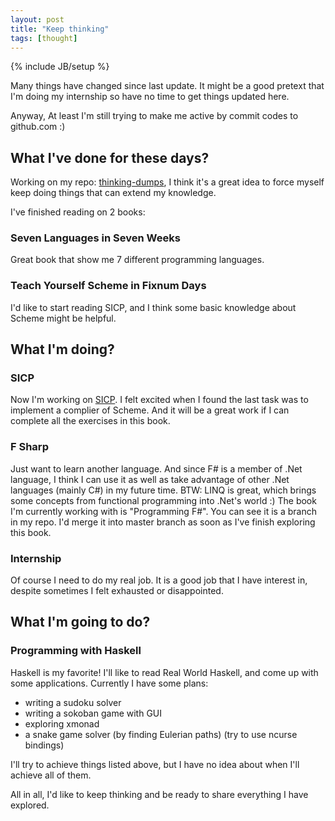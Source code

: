 ```yaml
---
layout: post
title: "Keep thinking"
tags: [thought]
---
```

{% include JB/setup %}

Many things have changed since last update.
It might be a good pretext that I'm doing my internship so have no time to get things updated here.

Anyway, At least I'm still trying to make me active by commit codes to github.com :)

## What I've done for these days?

Working on my repo: [thinking-dumps](https://github.com/Javran/Thinking-dumps),
I think it's a great idea to force myself keep doing things that can extend my knowledge.

I've finished reading on 2 books:

### Seven Languages in Seven Weeks

Great book that show me 7 different programming languages.

### Teach Yourself Scheme in Fixnum Days

I'd like to start reading SICP, and I think some basic knowledge about Scheme might be helpful.

## What I'm doing?

### SICP

Now I'm working on [SICP](http://mitpress.mit.edu/sicp/).
I felt excited when I found the last task was to implement a complier of Scheme. 
And it will be a great work if I can complete all the exercises in this book.

### F Sharp

Just want to learn another language. And since F# is a member of .Net language, 
I think I can use it as well as take advantage of other .Net languages (mainly C#) in my future time.
BTW: LINQ is great, which brings some concepts from functional programming into .Net's world :)
The book I'm currently working with is "Programming F#". You can see it is a branch in my repo.
I'd merge it into master branch as soon as I've finish exploring this book.

### Internship

Of course I need to do my real job. It is a good job that I have interest in, despite sometimes I felt exhausted or disappointed.

## What I'm going to do?

### Programming with Haskell

Haskell is my favorite! I'll like to read Real World Haskell, and come up with some applications.
Currently I have some plans: 

* writing a sudoku solver
* writing a sokoban game with GUI
* exploring xmonad
* a snake game solver (by finding Eulerian paths) (try to use ncurse bindings)

I'll try to achieve things listed above, but I have no idea about when I'll achieve all of them.

All in all, I'd like to keep thinking and be ready to share everything I have explored.
